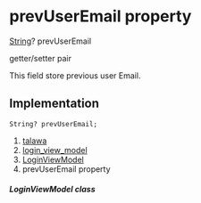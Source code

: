 
<div>

# prevUserEmail property

</div>


[String](https://api.flutter.dev/flutter/dart-core/String-class.html)?
prevUserEmail


getter/setter pair




This field store previous user Email.



## Implementation

``` language-dart
String? prevUserEmail;
```







1.  [talawa](../../index.md)
2.  [login_view_model](../../view_model_pre_auth_view_models_login_view_model/)
3.  [LoginViewModel](../../view_model_pre_auth_view_models_login_view_model/LoginViewModel-class.md)
4.  prevUserEmail property

##### LoginViewModel class








